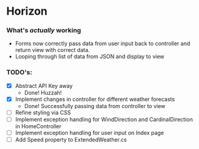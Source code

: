 # Horizon

### What's _actually_ working

- Forms now correctly pass data from user input back to controller and return view with correct data.
- Looping through list of data from JSON and display to view

### TODO's:

- [x] Abstract API Key away
  - Done! Huzzah!
- [x] Implement changes in controller for different weather forecasts
  - Done! Successfully passing data from controller to view
- [ ] Refine styling via CSS
- [ ] Implement exception handling for WindDirection and CardinalDirection in HomeController
- [ ] Implement exception handling for user input on Index page
- [ ] Add Speed property to ExtendedWeather.cs